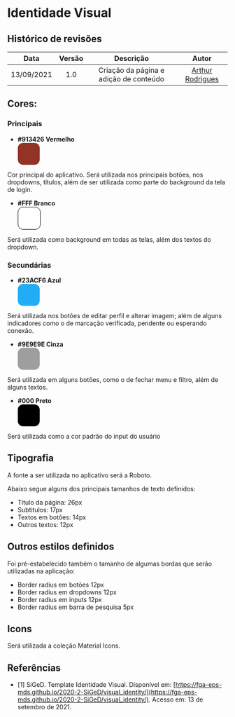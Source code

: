 # **Identidade Visual**

## Histórico de revisões

|Data|Versão|Descrição|Autor|
|:---:|:---:|:---:|:---:|
|13/09/2021|1.0|Criação da página e adição de conteúdo |[Arthur Rodrigues](https://github.com/arthurarp)|

## Cores:


### Principais

- <b> #913426 Vermelho</b> <div style="background-color: #913426; height:50px; width:50px; border-radius: 12px; margin-right: 20px;"></div>

Cor principal do aplicativo. Será utilizada nos principais botões, nos dropdowns, títulos, além de ser utilizada como parte do background da tela de login.

- <b>#FFF Branco</b> <div style="background-color: #FFFFFF; height:50px; width:50px; border-radius: 12px; margin-right: 20px; border:1px solid black;"></div> 

Será utilizada como background em todas as telas, além dos textos do dropdown.

### Secundárias

- <b> #23ACF6 Azul</b> <div style="background-color: #23ACF6; height:50px; width:50px; border-radius: 12px; margin-right: 20px;"></div>

Será utilizada nos botões de editar perfil e alterar imagem; além de alguns indicadores como o de marcação verificada, pendente ou esperando conexão.

- <b> #9E9E9E Cinza</b> <div style="background-color: #9E9E9E; height:50px; width:50px; border-radius: 12px; margin-right: 20px;"></div>

Será utilizada em alguns botões, como o de fechar menu e filtro, além de alguns textos.

- <b> #000 Preto</b> <div style="background-color: #000; height:50px; width:50px; border-radius: 12px; margin-right: 20px;"></div>

Será utilizada como a cor padrão do input do usuário

## Tipografia

A fonte a ser utilizada no aplicativo será a Roboto.

Abaixo segue alguns dos principais tamanhos de texto definidos:

- Titulo da página: 26px
- Subtitulos: 17px
- Textos em botões: 14px 
- Outros textos: 12px


## Outros estilos definidos

Foi pré-estabelecido também o tamanho de algumas bordas que serão utilizadas na aplicação:

- Border radius em botões 12px
- Border radius em dropdowns 12px
- Border radius em inputs 12px
- Border radius em barra de pesquisa 5px


## Icons

Será utilizada a coleção Material Icons.


## Referências

- [1] SiGeD. Template Identidade Visual. Disponível em: [https://fga-eps-mds.github.io/2020-2-SiGeD/visual_identity/](https://fga-eps-mds.github.io/2020-2-SiGeD/visual_identity/). Acesso em: 13 de setembro de 2021.
